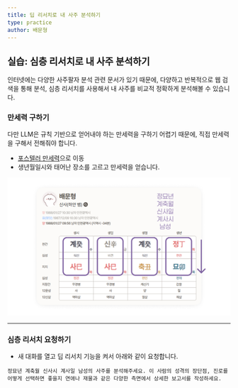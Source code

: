 ```yaml
---
title: 딥 리서치로 내 사주 분석하기
type: practice
author: 배문형
---
```


## 실습: 심층 리서치로 내 사주 분석하기

인터넷에는 다양한 사주팔자 분석 관련 문서가 있기 때문에, 다양하고 반복적으로 웹 검색을 통해 분석,  심층 리서치를 사용해서 내 사주를 비교적 정확하게 분석해볼 수 있습니다.

### 만세력 구하기

다만 LLM은 규칙 기반으로 얻어내야 하는 만세력을 구하기 어렵기 때문에, 직접 만세력을 구해서 전해줘야 합니다.

- [포스텔러 만세력](https://pro.forceteller.com/profile/edit)으로 이동
- 생년월일시와 태어난 장소를 고르고 만세력을 얻습니다.

![](../attachments/chatgpt-4pillars.png)

---

### 심층 리서치 요청하기

- 새 대화를 열고 딥 리서치 기능을 켜서 아래와 같이 요청합니다.

```
정묘년 계축월 신사시 계사일 남성의 사주를 분석해주세요. 이 사람의 성격의 장단점, 진로를 어떻게 선택하면 좋을지 연애나 재물과 같은 다양한 측면에서 상세한 보고서를 작성하세요.
```